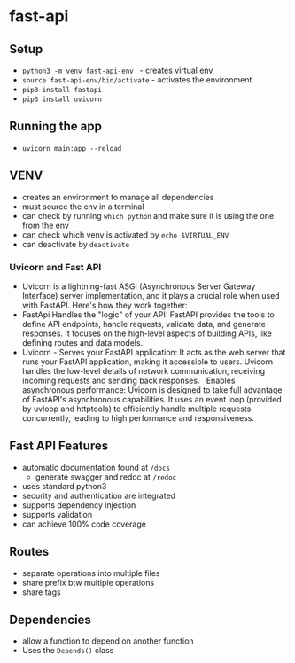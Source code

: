 # fast-api


## Setup 
- `python3 -m venv fast-api-env ` - creates virtual env
- `source fast-api-env/bin/activate` - activates the environment
- `pip3 install fastapi`
- `pip3 install uvicorn ` 

## Running the app 
- `uvicorn main:app --reload`

## VENV
- creates an environment to manage all dependencies
- must source the env in a terminal
- can check by running `which python` and make sure it is using the one from the env
- can check which venv is activated by `echo $VIRTUAL_ENV`
- can deactivate by `deactivate`


### Uvicorn and Fast API

- Uvicorn is a lightning-fast ASGI (Asynchronous Server Gateway Interface) server implementation, and it plays a crucial role when used with FastAPI. Here's how they work together:   
- FastApi Handles the "logic" of your API: FastAPI provides the tools to define API endpoints, handle requests, validate data, and generate responses. It focuses on the high-level aspects of building APIs, like defining routes and data models.   
- Uvicorn - Serves your FastAPI application: It acts as the web server that runs your FastAPI application, making it accessible to users. Uvicorn handles the low-level details of network communication, receiving incoming requests and sending back responses.   
Enables asynchronous performance: Uvicorn is designed to take full advantage of FastAPI's asynchronous capabilities. It uses an event loop (provided by uvloop and httptools) to efficiently handle multiple requests concurrently, leading to high performance and responsiveness.


## Fast API  Features
- automatic documentation found at `/docs`
  - generate swagger and redoc at `/redoc`
- uses standard python3
- security and authentication are integrated 
- supports dependency injection
- supports validation
- can achieve 100% code coverage 

## Routes
- separate operations into multiple files
- share prefix btw multiple operations
- share tags

## Dependencies
 - allow a function to depend on another function
 - Uses the `Depends()` class